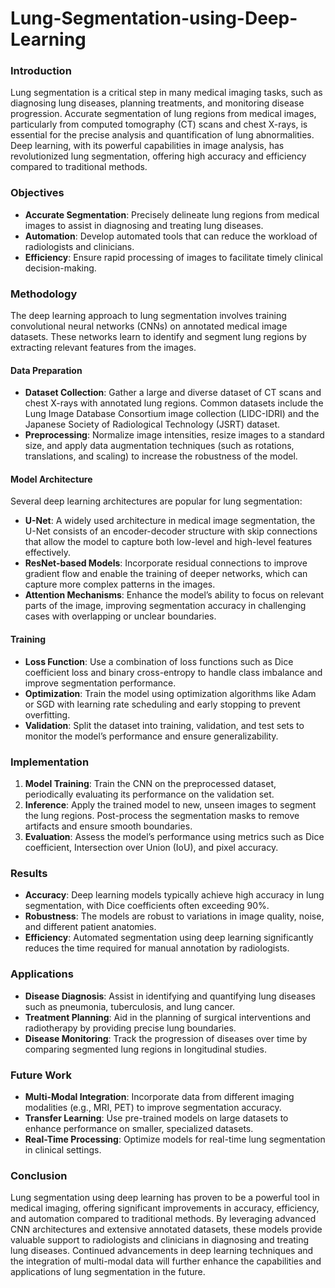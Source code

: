 # Lung-Segmentation-using-Deep-Learning

### Introduction

Lung segmentation is a critical step in many medical imaging tasks, such as diagnosing lung diseases, planning treatments, and monitoring disease progression. Accurate segmentation of lung regions from medical images, particularly from computed tomography (CT) scans and chest X-rays, is essential for the precise analysis and quantification of lung abnormalities. Deep learning, with its powerful capabilities in image analysis, has revolutionized lung segmentation, offering high accuracy and efficiency compared to traditional methods.

### Objectives

- **Accurate Segmentation**: Precisely delineate lung regions from medical images to assist in diagnosing and treating lung diseases.
- **Automation**: Develop automated tools that can reduce the workload of radiologists and clinicians.
- **Efficiency**: Ensure rapid processing of images to facilitate timely clinical decision-making.

### Methodology

The deep learning approach to lung segmentation involves training convolutional neural networks (CNNs) on annotated medical image datasets. These networks learn to identify and segment lung regions by extracting relevant features from the images.

#### Data Preparation

- **Dataset Collection**: Gather a large and diverse dataset of CT scans and chest X-rays with annotated lung regions. Common datasets include the Lung Image Database Consortium image collection (LIDC-IDRI) and the Japanese Society of Radiological Technology (JSRT) dataset.
- **Preprocessing**: Normalize image intensities, resize images to a standard size, and apply data augmentation techniques (such as rotations, translations, and scaling) to increase the robustness of the model.

#### Model Architecture

Several deep learning architectures are popular for lung segmentation:

- **U-Net**: A widely used architecture in medical image segmentation, the U-Net consists of an encoder-decoder structure with skip connections that allow the model to capture both low-level and high-level features effectively.
- **ResNet-based Models**: Incorporate residual connections to improve gradient flow and enable the training of deeper networks, which can capture more complex patterns in the images.
- **Attention Mechanisms**: Enhance the model’s ability to focus on relevant parts of the image, improving segmentation accuracy in challenging cases with overlapping or unclear boundaries.

#### Training

- **Loss Function**: Use a combination of loss functions such as Dice coefficient loss and binary cross-entropy to handle class imbalance and improve segmentation performance.
- **Optimization**: Train the model using optimization algorithms like Adam or SGD with learning rate scheduling and early stopping to prevent overfitting.
- **Validation**: Split the dataset into training, validation, and test sets to monitor the model’s performance and ensure generalizability.

### Implementation

1. **Model Training**: Train the CNN on the preprocessed dataset, periodically evaluating its performance on the validation set.
2. **Inference**: Apply the trained model to new, unseen images to segment the lung regions. Post-process the segmentation masks to remove artifacts and ensure smooth boundaries.
3. **Evaluation**: Assess the model’s performance using metrics such as Dice coefficient, Intersection over Union (IoU), and pixel accuracy.

### Results

- **Accuracy**: Deep learning models typically achieve high accuracy in lung segmentation, with Dice coefficients often exceeding 90%.
- **Robustness**: The models are robust to variations in image quality, noise, and different patient anatomies.
- **Efficiency**: Automated segmentation using deep learning significantly reduces the time required for manual annotation by radiologists.

### Applications

- **Disease Diagnosis**: Assist in identifying and quantifying lung diseases such as pneumonia, tuberculosis, and lung cancer.
- **Treatment Planning**: Aid in the planning of surgical interventions and radiotherapy by providing precise lung boundaries.
- **Disease Monitoring**: Track the progression of diseases over time by comparing segmented lung regions in longitudinal studies.

### Future Work

- **Multi-Modal Integration**: Incorporate data from different imaging modalities (e.g., MRI, PET) to improve segmentation accuracy.
- **Transfer Learning**: Use pre-trained models on large datasets to enhance performance on smaller, specialized datasets.
- **Real-Time Processing**: Optimize models for real-time lung segmentation in clinical settings.

### Conclusion

Lung segmentation using deep learning has proven to be a powerful tool in medical imaging, offering significant improvements in accuracy, efficiency, and automation compared to traditional methods. By leveraging advanced CNN architectures and extensive annotated datasets, these models provide valuable support to radiologists and clinicians in diagnosing and treating lung diseases. Continued advancements in deep learning techniques and the integration of multi-modal data will further enhance the capabilities and applications of lung segmentation in the future.
